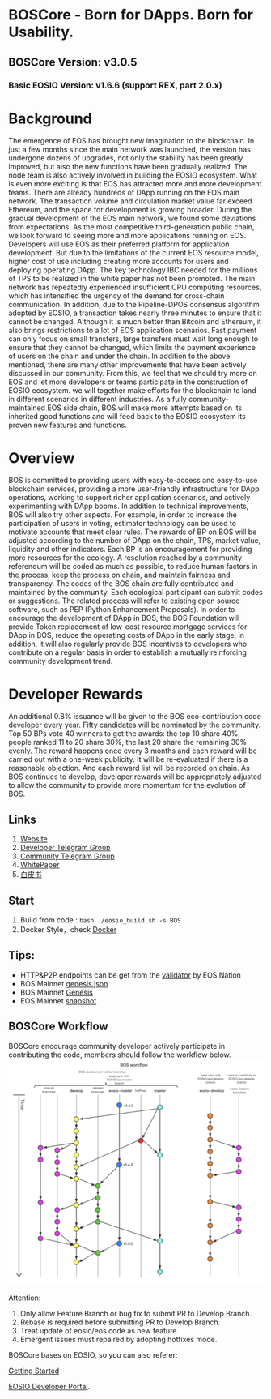 # BOSCore - Born for DApps. Born for Usability.

## BOSCore Version: v3.0.5
### Basic EOSIO Version: v1.6.6 (support REX, part 2.0.x)

# Background
The emergence of EOS has brought new imagination to the blockchain. In just a few months since the main network was launched, the version has undergone dozens of upgrades, not only the stability has been greatly improved, but also the new functions have been gradually realized. The node team is also actively involved in building the EOSIO ecosystem. What is even more exciting is that EOS has attracted more and more development teams. There are already hundreds of DApp running on the EOS main network. The transaction volume and circulation market value far exceed Ethereum, and the space for development is growing broader.
During the gradual development of the EOS main network, we found some deviations from expectations. As the most competitive third-generation public chain, we look forward to seeing more and more applications running on EOS. Developers will use EOS as their preferred platform for application development. But due to the limitations of the current EOS resource model, higher cost of use including creating more accounts for users and deploying operating DApp. The key technology IBC needed for the millions of TPS to be realized in the white paper has not been promoted. The main network has repeatedly experienced insufficient CPU computing resources, which has intensified the urgency of the demand for cross-chain communication. In addition, due to the Pipeline-DPOS consensus algorithm adopted by EOSIO, a transaction takes nearly three minutes to ensure that it cannot be changed. Although it is much better than Bitcoin and Ethereum, it also brings restrictions to a lot of EOS application scenarios. Fast payment can only focus on small transfers, large transfers must wait long enough to ensure that they cannot be changed, which limits the payment experience of users on the chain and under the chain.
In addition to the above mentioned, there are many other improvements that have been actively discussed in our community. From this, we feel that we should try more on EOS and let more developers or teams participate in the construction of EOSIO ecosystem. we will together make efforts for the blockchain to land in different scenarios in different industries. As a fully community-maintained EOS side chain, BOS will make more attempts based on its inherited good functions and will feed back to the EOSIO ecosystem its proven new features and functions.

# Overview
BOS is committed to providing users with easy-to-access and easy-to-use blockchain services, providing a more user-friendly infrastructure for DApp operations, working to support richer application scenarios, and actively experimenting with DApp booms. In addition to technical improvements, BOS will also try other aspects. For example, in order to increase the participation of users in voting, estimator technology can be used to motivate accounts that meet clear rules. The rewards of BP on BOS will be adjusted according to the number of DApp on the chain, TPS, market value, liquidity and other indicators. Each BP is an encouragement for providing more resources for the ecology. A resolution reached by a community referendum will be coded as much as possible, to reduce human factors in the process, keep the process on chain, and maintain fairness and transparency.
The codes of the BOS chain are fully contributed and maintained by the community. Each ecological participant can submit codes or suggestions. The related process will refer to existing open source software, such as PEP (Python Enhancement Proposals).
In order to encourage the development of DApp in BOS, the BOS Foundation will provide Token replacement of low-cost resource mortgage services for DApp in BOS, reduce the operating costs of DApp in the early stage; in addition, it will also regularly provide BOS incentives to developers who contribute on a regular basis in order to establish a mutually reinforcing community development trend.

# Developer Rewards 

An additional 0.8% issuance will be given to the BOS eco-contribution code developer every year. Fifty candidates will be nominated by the community. Top 50 BPs vote 40 winners to get the awards: the top 10 share 40%, people ranked 11 to 20 share 30%, the last 20 share the remaining 30% evenly. The reward happens once every 3 months and each reward will be carried out with a one-week publicity. It will be re-evaluated if there is a reasonable objection. And each reward list will be recorded on chain. 
As BOS continues to develop, developer rewards will be appropriately adjusted to allow the community to provide more momentum for the evolution of BOS. 

## Links
1. [Website](https://boscore.io)
2. [Developer Telegram Group](https://t.me/BOSDevelopers)
3. [Community Telegram Group](https://t.me/boscorecommunity)
4. [WhitePaper](https://github.com/boscore/Documentation/blob/master/BOSCoreTechnicalWhitePaper.md)
5. [白皮书](https://github.com/boscore/Documentation/blob/master/BOSCoreTechnicalWhitePaper_zh.md)

## Start
1. Build from code : `bash ./eosio_build.sh -s BOS`
2. Docker Style，check [Docker](./Docker/README.md)

## Tips:
- HTTP&P2P endpoints can be get from the [validator](https://validate.eosnation.io/bos/reports/endpoints.html) by EOS Nation
- BOS Mainnet [genesis.json](https://github.com/boscore/bosres/blob/master/genesis.json)
- BOS Mainnet [Genesis](https://github.com/boscore/bosres/blob/master/BOS_Genesis.md)
- EOS Mainnet [snapshot](https://github.com/boscore/bos-airdrop-snapshots/blob/master/README.md)

## BOSCore Workflow
BOSCore encourage community developer actively participate in contributing the code, members should follow the workflow below.
![BOSCore Workflow](./images/bos-workflow.png)

Attention: 
1. Only allow Feature Branch or bug fix to submit PR to Develop Branch.
2. Rebase is required before submitting PR to Develop Branch.
3. Treat update of eosio/eos code as new feature.
4. Emergent issues must repaired by adopting hotfixes mode.

BOSCore bases on EOSIO, so you can also referer:

[Getting Started](https://developers.eos.io/eosio-nodeos/docs/overview-1)  

[EOSIO Developer Portal](https://developers.eos.io).



